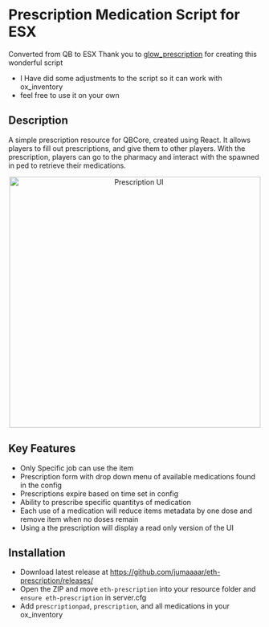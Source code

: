 # Prescription Medication Script for ESX
Converted from QB to ESX Thank you to [glow_prescription](https://github.com/christikat/glow_prescription) for creating this wonderful script

* I Have did some adjustments to the script so it can work with ox_inventory
* feel free to use it on your own 

## Description
A simple prescription resource for QBCore, created using React. It allows players to fill out prescriptions, and give them to other players. With the prescription, players can go to the pharmacy and interact with the spawned in ped to retrieve their medications.

<div align="center">
    <img height="500" src="https://i.imgur.com/rcVi1WM.png" alt="Prescription UI" />
</div>

## Key Features
- Only Specific job can use the item
- Prescription form with drop down menu of available medications found in the config
- Prescriptions expire based on time set in config
- Ability to prescribe specific quantitys of medication
- Each use of a medication will reduce items metadata by one dose and remove item when no doses remain
- Using a the prescription will display a read only version of the UI

## Installation
- Download latest release at https://github.com/jumaaaar/eth-prescription/releases/
- Open the ZIP and move `eth-prescription` into your resource folder and `ensure eth-prescription` in server.cfg
- Add `prescriptionpad`, `prescription`, and all medications in your ox_inventory

